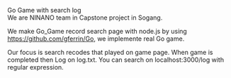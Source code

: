 Go Game with search log<br>
We are NINANO team in Capstone project in Sogang.

We make Go_Game record search page with node.js
by using https://github.com/gferrin/Go, we implemente real Go game.


Our focus is search recodes that played on game page.
When game is completed then Log on log.txt.
You can search on localhost:3000/log with regular expression.
